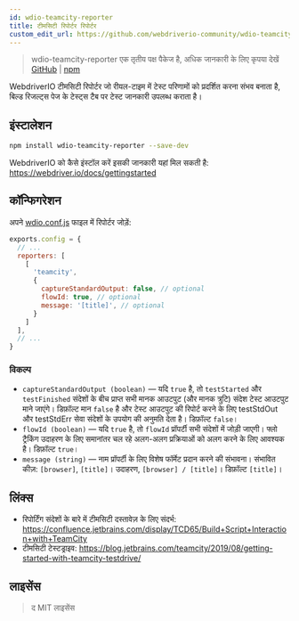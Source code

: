 ```yaml
---
id: wdio-teamcity-reporter
title: टीमसिटी रिपोर्टर रिपोर्टर
custom_edit_url: https://github.com/webdriverio-community/wdio-teamcity-reporter/edit/main/README.md
---
```



> wdio-teamcity-reporter एक तृतीय पक्ष पैकेज है, अधिक जानकारी के लिए कृपया देखें [GitHub](https://github.com/webdriverio-community/wdio-teamcity-reporter) | [npm](https://www.npmjs.com/package/wdio-teamcity-reporter)

WebdriverIO टीमसिटी रिपोर्टर जो रीयल-टाइम में टेस्ट परिणामों को प्रदर्शित करना संभव बनाता है, बिल्ड रिजल्ट्स पेज के टेस्ट्स टैब पर टेस्ट जानकारी उपलब्ध कराता है।


## इंस्टालेशन

```bash
npm install wdio-teamcity-reporter --save-dev
```

WebdriverIO को कैसे इंस्टॉल करें इसकी जानकारी यहां मिल सकती है: https://webdriver.io/docs/gettingstarted


## कॉन्फिगरेशन

अपने [wdio.conf.js](http://webdriver.io/guide/testrunner/configurationfile.html) फाइल में रिपोर्टर जोड़ें:

```javascript
exports.config = {
  // ...
  reporters: [
    [
      'teamcity',
      {
        captureStandardOutput: false, // optional
        flowId: true, // optional
        message: '[title]', // optional
      }
    ]
  ],
  // ...
}
```

### विकल्प

- `captureStandardOutput (boolean)` — यदि `true` है, तो `testStarted` और `testFinished` संदेशों के बीच प्राप्त सभी मानक आउटपुट (और मानक त्रुटि) संदेश टेस्ट आउटपुट माने जाएंगे। डिफ़ॉल्ट मान `false` है और टेस्ट आउटपुट की रिपोर्ट करने के लिए testStdOut और testStdErr सेवा संदेशों के उपयोग की अनुमति देता है। डिफ़ॉल्ट `false`।
- `flowId (boolean)` — यदि `true` है, तो `flowId` प्रॉपर्टी सभी संदेशों में जोड़ी जाएगी। फ्लो ट्रैकिंग उदाहरण के लिए समानांतर चल रहे अलग-अलग प्रक्रियाओं को अलग करने के लिए आवश्यक है। डिफ़ॉल्ट `true`।
- `message (string)` — नाम प्रॉपर्टी के लिए विशेष फॉर्मेट प्रदान करने की संभावना। संभावित कीज़: `[browser]`, `[title]`। उदाहरण, `[browser] / [title]`। डिफ़ॉल्ट `[title]`।


## लिंक्स

- रिपोर्टिंग संदेशों के बारे में टीमसिटी दस्तावेज़ के लिए संदर्भ: https://confluence.jetbrains.com/display/TCD65/Build+Script+Interaction+with+TeamCity
- टीमसिटी टेस्टड्राइव: https://blog.jetbrains.com/teamcity/2019/08/getting-started-with-teamcity-testdrive/


## लाइसेंस

> द MIT लाइसेंस